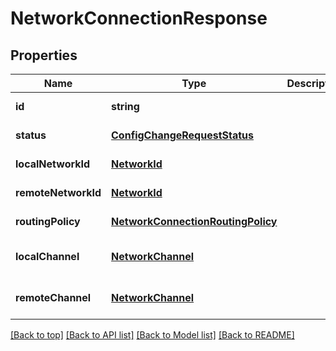 # NetworkConnectionResponse

## Properties

|Name | Type | Description | Notes|
|------------ | ------------- | ------------- | -------------|
|**id** | **string** |  | [default to undefined]|
|**status** | [**ConfigChangeRequestStatus**](ConfigChangeRequestStatus.md) |  | [default to undefined]|
|**localNetworkId** | [**NetworkId**](NetworkId.md) |  | [default to undefined]|
|**remoteNetworkId** | [**NetworkId**](NetworkId.md) |  | [default to undefined]|
|**routingPolicy** | [**NetworkConnectionRoutingPolicy**](NetworkConnectionRoutingPolicy.md) |  | [default to undefined]|
|**localChannel** | [**NetworkChannel**](NetworkChannel.md) |  | [optional] [default to undefined]|
|**remoteChannel** | [**NetworkChannel**](NetworkChannel.md) |  | [optional] [default to undefined]|




[[Back to top]](#) [[Back to API list]](../../README.md#documentation-for-api-endpoints) [[Back to Model list]](../../README.md#documentation-for-models) [[Back to README]](../../README.md)
